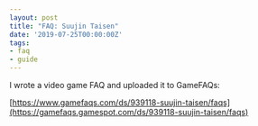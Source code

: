```yaml
---
layout: post
title: "FAQ: Suujin Taisen"
date: '2019-07-25T00:00:00Z'
tags:
- faq
- guide
---
```


I wrote a video game FAQ and uploaded it to GameFAQs:

[https://www.gamefaqs.com/ds/939118-suujin-taisen/faqs](https://gamefaqs.gamespot.com/ds/939118-suujin-taisen/faqs)
